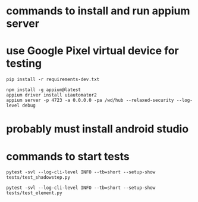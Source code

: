 
# commands to install and run appium server
# use Google Pixel virtual device for testing

```commandline
pip install -r requirements-dev.txt
```

```commandline
npm install -g appium@latest
appium driver install uiautomator2
appium server -p 4723 -a 0.0.0.0 -pa /wd/hub --relaxed-security --log-level debug
```


# probably must install android studio

# commands to start tests

```commandline
pytest -svl --log-cli-level INFO --tb=short --setup-show tests/test_shadowstep.py

pytest -svl --log-cli-level INFO --tb=short --setup-show tests/test_element.py
```
